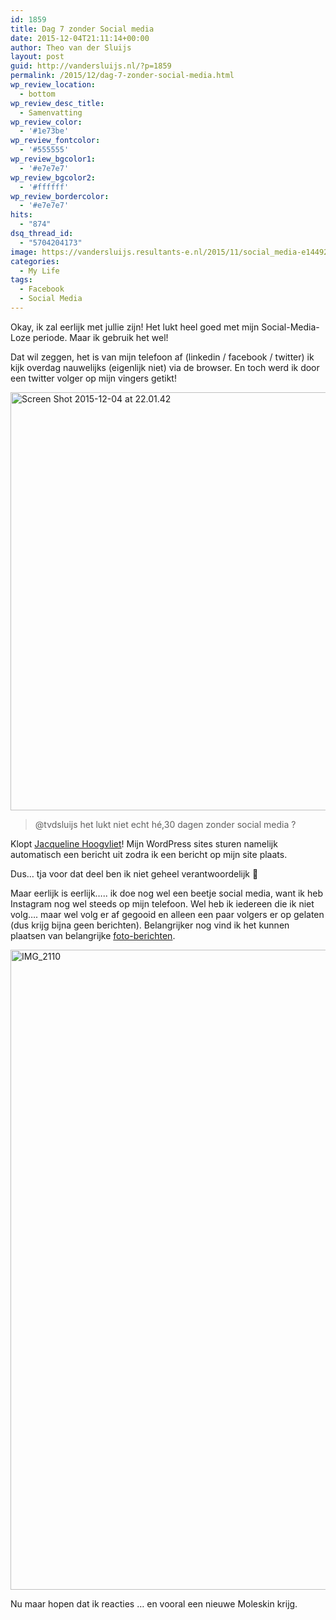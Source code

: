 ```yaml
---
id: 1859
title: Dag 7 zonder Social media
date: 2015-12-04T21:11:14+00:00
author: Theo van der Sluijs
layout: post
guid: http://vandersluijs.nl/?p=1859
permalink: /2015/12/dag-7-zonder-social-media.html
wp_review_location:
  - bottom
wp_review_desc_title:
  - Samenvatting
wp_review_color:
  - '#1e73be'
wp_review_fontcolor:
  - '#555555'
wp_review_bgcolor1:
  - '#e7e7e7'
wp_review_bgcolor2:
  - '#ffffff'
wp_review_bordercolor:
  - '#e7e7e7'
hits:
  - "874"
dsq_thread_id:
  - "5704204173"
image: https://vandersluijs.resultants-e.nl/2015/11/social_media-e1449262641636.jpg
categories:
  - My Life
tags:
  - Facebook
  - Social Media
---
```

Okay, ik zal eerlijk met jullie zijn! Het lukt heel goed met mijn Social-Media-Loze periode. Maar ik gebruik het wel!

Dat wil zeggen, het is van mijn telefoon af (linkedin / facebook / twitter) ik kijk overdag nauwelijks (eigenlijk niet) via de browser. En toch werd ik door een twitter volger op mijn vingers getikt!<!--more-->

<img class="aligncenter size-large wp-image-1860" src="https://vandersluijs.resultants-e.nl/2015/12/Screen-Shot-2015-12-04-at-22.01.42-1024x669.png" alt="Screen Shot 2015-12-04 at 22.01.42" width="1024" height="669" srcset="https://vandersluijs.resultants-e.nl/2015/12/Screen-Shot-2015-12-04-at-22.01.42-1024x669.png 1024w, https://vandersluijs.resultants-e.nl/2015/12/Screen-Shot-2015-12-04-at-22.01.42-300x196.png 300w, https://vandersluijs.resultants-e.nl/2015/12/Screen-Shot-2015-12-04-at-22.01.42-768x502.png 768w, https://vandersluijs.resultants-e.nl/2015/12/Screen-Shot-2015-12-04-at-22.01.42.png 1200w" sizes="(max-width: 767px) 89vw, (max-width: 1000px) 54vw, (max-width: 1071px) 543px, 580px" />

> @tvdsluijs het lukt niet echt hé,30 dagen zonder social media ?

Klopt <a href="https://twitter.com/JacHoogvliet" target="_blank">Jacqueline Hoogvliet</a>! Mijn WordPress sites sturen namelijk automatisch een bericht uit zodra ik een bericht op mijn site plaats.

Dus&#8230; tja voor dat deel ben ik niet geheel verantwoordelijk 🙂

Maar eerlijk is eerlijk&#8230;.. ik doe nog wel een beetje social media, want ik heb Instagram nog wel steeds op mijn telefoon. Wel heb ik iedereen die ik niet volg&#8230;. maar wel volg er af gegooid en alleen een paar volgers er op gelaten (dus krijg bijna geen berichten). Belangrijker nog vind ik het kunnen plaatsen van belangrijke <a href="https://www.instagram.com/p/-3hVrkSpF3/" target="_blank">foto-berichten</a>.

<img class="aligncenter size-large wp-image-1861" src="https://vandersluijs.resultants-e.nl/2015/12/IMG_2110-1024x1024.jpg" alt="IMG_2110" width="1024" height="1024" srcset="https://vandersluijs.resultants-e.nl/2015/12/IMG_2110-1024x1024.jpg 1024w, https://vandersluijs.resultants-e.nl/2015/12/IMG_2110-150x150.jpg 150w, https://vandersluijs.resultants-e.nl/2015/12/IMG_2110-300x300.jpg 300w, https://vandersluijs.resultants-e.nl/2015/12/IMG_2110-768x768.jpg 768w, https://vandersluijs.resultants-e.nl/2015/12/IMG_2110-65x65.jpg 65w, https://vandersluijs.resultants-e.nl/2015/12/IMG_2110.jpg 1200w" sizes="(max-width: 767px) 89vw, (max-width: 1000px) 54vw, (max-width: 1071px) 543px, 580px" />

Nu maar hopen dat ik reacties &#8230; en vooral een nieuwe Moleskin krijg.